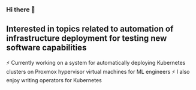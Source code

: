 ### Hi there 👋
## Interested in topics related to automation of infrastructure deployment for testing new software capabilities
⚡ Currently working on a system for automatically deploying Kubernetes clusters on Proxmox hypervisor virtual machines for ML engineers
⚡ I also enjoy writing operators for Kubernetes
<!--
**Randsw/Randsw** is a ✨ _special_ ✨ repository because its `README.md` (this file) appears on your GitHub profile.

Here are some ideas to get you started:

- 🔭 I’m currently working on ...
- 🌱 I’m currently learning ...
- 👯 I’m looking to collaborate on ...
- 🤔 I’m looking for help with ...
- 💬 Ask me about ...
- 📫 How to reach me: ...
- 😄 Pronouns: ...
- ⚡ Fun fact: ...
-->
